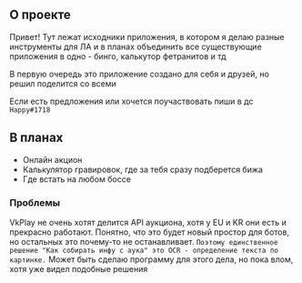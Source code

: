 ## О проекте

Привет! Тут лежат исходники приложения, в котором
я делаю разные инструменты для ЛА и в планах объединить все существующие приложения в одно - бинго, калькутор фетранитов
и тд

В первую очередь это приложение создано для себя и друзей, но решил поделится со всеми

Если есть предложения или хочется поучаствовать пиши в дс `Happy#1718`

## В планах

- Онлайн акцион
- Калькулятор гравировок, где за тебя сразу подберется бижа
- Где встать на любом боссе

### Проблемы

VkPlay не очень хотят делится API аукциона, хотя у EU и KR они есть
и прекрасно работают. Понятно, что это будет новый простор для ботов, но остальных это почему-то не останавливает.
`Поэтому единственное решение "Как собирать инфу с аука" это OCR - определение текста по картинке.`
Может быть сделаю программу для этого дела, но пока влом, хотя уже видел подобные решения